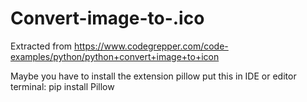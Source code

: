 # Convert-image-to-.ico
Extracted from https://www.codegrepper.com/code-examples/python/python+convert+image+to+icon

Maybe you have to install the extension pillow 
put this in IDE or editor terminal: pip install Pillow
